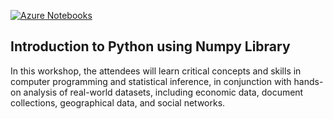 [![Azure Notebooks](https://notebooks.azure.com/launch.png)](https://notebooks.azure.com/import/gh/<zanzaney>/<Introduction-to-Python-for-Data-Science-using-Azure-Notebooks>)

## Introduction to Python using Numpy Library 

In this workshop, the attendees will learn critical concepts and skills in computer programming and statistical inference, in conjunction with hands-on analysis of real-world datasets, including economic data, document collections, geographical data, and social networks.
